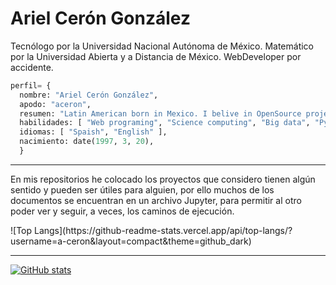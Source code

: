 # Ariel Cerón González

Tecnólogo por la Universidad Nacional Autónoma de México. Matemático por la Universidad Abierta y a Distancia de México. WebDeveloper por accidente.

```python
perfil= {
  nombre: "Ariel Cerón González",
  apodo: "aceron",
  resumen: "Latin American born in Mexico. I belive in OpenSource project, in the democratization of science and I think the south always will resurface",
  habilidades: [ "Web programing", "Science computing", "Big data", "Python"], 
  idiomas: [ "Spaish", "English" ],
  nacimiento: date(1997, 3, 20),
  }
```

---
En mis repositorios he colocado los proyectos que considero tienen algún sentido y pueden ser útiles para alguien, por ello muchos de los documentos se encuentran en un archivo Jupyter, para permitir al otro poder ver y seguir, a veces, los caminos de ejecución.


<a href="#" style="background-color:white; width:100%; height:20px">
  <a>
  ![Top Langs](https://github-readme-stats.vercel.app/api/top-langs/?username=a-ceron&layout=compact&theme=github_dark)
  </a>   
</a>

---
<a href="#" > ![GitHub stats](https://github-readme-stats.vercel.app/api?username=a-ceron&show_icons=true&theme=github_dark)</a>   



